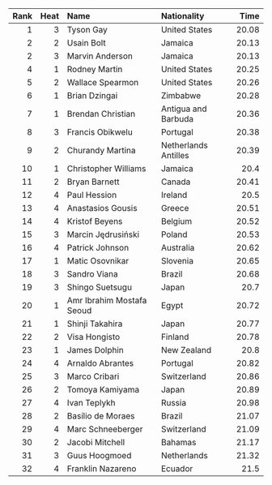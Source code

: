 |   Rank |   Heat | Name                      | Nationality          |   Time |
|-------:|-------:|:--------------------------|:---------------------|-------:|
|      1 |      3 | Tyson Gay                 | United States        |  20.08 |
|      2 |      2 | Usain Bolt                | Jamaica              |  20.13 |
|      2 |      3 | Marvin Anderson           | Jamaica              |  20.13 |
|      4 |      1 | Rodney Martin             | United States        |  20.25 |
|      5 |      2 | Wallace Spearmon          | United States        |  20.26 |
|      6 |      1 | Brian Dzingai             | Zimbabwe             |  20.28 |
|      7 |      1 | Brendan Christian         | Antigua and Barbuda  |  20.36 |
|      8 |      3 | Francis Obikwelu          | Portugal             |  20.38 |
|      9 |      2 | Churandy Martina          | Netherlands Antilles |  20.39 |
|     10 |      1 | Christopher Williams      | Jamaica              |  20.4  |
|     11 |      2 | Bryan Barnett             | Canada               |  20.41 |
|     12 |      4 | Paul Hession              | Ireland              |  20.5  |
|     13 |      4 | Anastasios Gousis         | Greece               |  20.51 |
|     14 |      4 | Kristof Beyens            | Belgium              |  20.52 |
|     15 |      3 | Marcin Jędrusiński        | Poland               |  20.53 |
|     16 |      4 | Patrick Johnson           | Australia            |  20.62 |
|     17 |      1 | Matic Osovnikar           | Slovenia             |  20.65 |
|     18 |      3 | Sandro Viana              | Brazil               |  20.68 |
|     19 |      3 | Shingo Suetsugu           | Japan                |  20.7  |
|     20 |      1 | Amr Ibrahim Mostafa Seoud | Egypt                |  20.72 |
|     21 |      1 | Shinji Takahira           | Japan                |  20.77 |
|     22 |      2 | Visa Hongisto             | Finland              |  20.78 |
|     23 |      1 | James Dolphin             | New Zealand          |  20.8  |
|     24 |      4 | Arnaldo Abrantes          | Portugal             |  20.82 |
|     25 |      3 | Marco Cribari             | Switzerland          |  20.86 |
|     26 |      2 | Tomoya Kamiyama           | Japan                |  20.89 |
|     27 |      4 | Ivan Teplykh              | Russia               |  20.98 |
|     28 |      2 | Basílio de Moraes         | Brazil               |  21.07 |
|     29 |      4 | Marc Schneeberger         | Switzerland          |  21.09 |
|     30 |      2 | Jacobi Mitchell           | Bahamas              |  21.17 |
|     31 |      3 | Guus Hoogmoed             | Netherlands          |  21.32 |
|     32 |      4 | Franklin Nazareno         | Ecuador              |  21.5  |